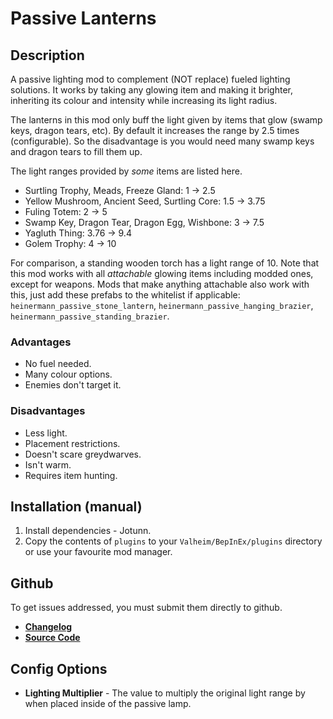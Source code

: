 ﻿# Passive Lanterns

## Description
A passive lighting mod to complement (NOT replace) fueled lighting solutions. It works by taking any glowing item and making it brighter, inheriting its colour and intensity while increasing its light radius.

The lanterns in this mod only buff the light given by items that glow (swamp keys, dragon tears, etc). By default it increases the range by 2.5 times (configurable). So the disadvantage is you would need many swamp keys and dragon tears to fill them up.

The light ranges provided by *some* items are listed here.

- Surtling Trophy, Meads, Freeze Gland: 1 -> 2.5
- Yellow Mushroom, Ancient Seed, Surtling Core: 1.5 -> 3.75
- Fuling Totem: 2 -> 5
- Swamp Key, Dragon Tear, Dragon Egg, Wishbone: 3 -> 7.5
- Yagluth Thing: 3.76 -> 9.4
- Golem Trophy: 4 -> 10

For comparison, a standing wooden torch has a light range of 10. Note that this mod works with all *attachable* glowing items including modded ones, except for weapons. Mods that make anything attachable also work with this, just add these prefabs to the whitelist if applicable: `heinermann_passive_stone_lantern`, `heinermann_passive_hanging_brazier`, `heinermann_passive_standing_brazier`.

### Advantages
- No fuel needed.
- Many colour options.
- Enemies don't target it.

### Disadvantages
- Less light.
- Placement restrictions.
- Doesn't scare greydwarves.
- Isn't warm.
- Requires item hunting.

## Installation (manual)
1. Install dependencies - Jotunn.
2. Copy the contents of `plugins` to your `Valheim/BepInEx/plugins` directory or use your favourite mod manager.

## Github
To get issues addressed, you must submit them directly to github.

- **[Changelog](https://github.com/heinermann/Valheim_mods/blob/main/FairPassiveLighting/CHANGELOG.md)**
- **[Source Code](https://github.com/heinermann/Valheim_mods/tree/main/FairPassiveLighting)**

## Config Options

- **Lighting Multiplier** - The value to multiply the original light range by when placed inside of the passive lamp.
